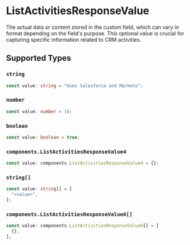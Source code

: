 # ListActivitiesResponseValue

The actual data or content stored in the custom field, which can vary in format depending on the field's purpose. This optional value is crucial for capturing specific information related to CRM activities.


## Supported Types

### `string`

```typescript
const value: string = "Uses Salesforce and Marketo";
```

### `number`

```typescript
const value: number = 10;
```

### `boolean`

```typescript
const value: boolean = true;
```

### `components.ListActivitiesResponseValue4`

```typescript
const value: components.ListActivitiesResponseValue4 = {};
```

### `string[]`

```typescript
const value: string[] = [
  "<value>",
];
```

### `components.ListActivitiesResponseValue6[]`

```typescript
const value: components.ListActivitiesResponseValue6[] = [
  {},
];
```

